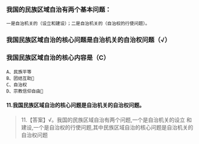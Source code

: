### 我国的民族区域自治有两个基本问题：
    一是自治机关的（设立和建设）；二是自治机关的（自治权的行使问题）。
    
### 我国民族区域自治的核心问题是自治机关的自治权问题（√）

### 我国民族区域自治的核心内容是（C）
    A、民族平等
    B、团结互助
    C、自治权
    D、宗教信仰自由

#### 11.我国民族区域自治的核心问题是自治机关的自治权问题。
>   11.【答案】√。我国的民族区域自治有两个问题,一个是自治机关的设立
    和建设,一个是自治权的行使问题,其中民族区域自治的核心问题是自治机关的自治权问题



















    